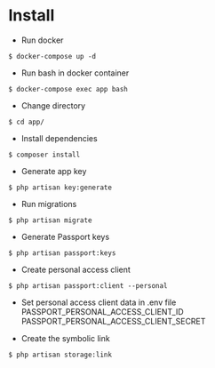 # Install
- Run docker
```
$ docker-compose up -d
```
- Run bash in docker container
```
$ docker-compose exec app bash
```
- Change directory
```
$ cd app/
```
- Install dependencies
```
$ composer install
```
- Generate app key
```
$ php artisan key:generate
```
- Run migrations
```
$ php artisan migrate
```
- Generate Passport keys
```
$ php artisan passport:keys
```
- Create personal access client
```
$ php artisan passport:client --personal
```
- Set personal access client data in .env file
 PASSPORT_PERSONAL_ACCESS_CLIENT_ID
 PASSPORT_PERSONAL_ACCESS_CLIENT_SECRET
 
- Create the symbolic link
```
$ php artisan storage:link
```